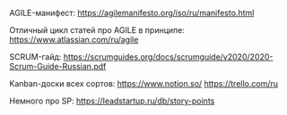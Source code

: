 AGILE-манифест:
https://agilemanifesto.org/iso/ru/manifesto.html

Отличный цикл статей про AGILE в принципе:
https://www.atlassian.com/ru/agile

SCRUM-гайд:
https://scrumguides.org/docs/scrumguide/v2020/2020-Scrum-Guide-Russian.pdf

Kanban-доски всех сортов:
https://www.notion.so/
https://trello.com/ru

Немного про SP:
https://leadstartup.ru/db/story-points
